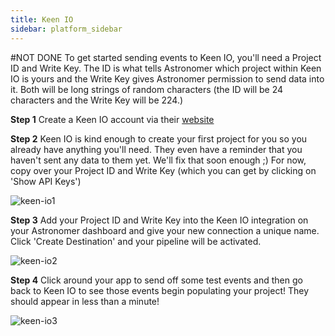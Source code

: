 ```yaml
---
title: Keen IO
sidebar: platform_sidebar
---
```

#NOT DONE
To get started sending events to Keen IO, you'll need a Project ID and Write Key. The ID is what tells Astronomer which project within Keen IO is yours and the Write Key gives Astronomer permission to send data into it. Both will be long strings of random characters (the ID will be 24 characters and the Write Key will be 224.)

<b>Step 1</b> Create a Keen IO account via their [website](http://www.keen.io)

<b>Step 2</b> Keen IO is kind enough to create your first project for you so you already have anything you'll need. They even have a reminder that you haven't sent any data to them yet. We'll fix that soon enough ;) For now, copy over your Project ID and Write Key (which you can get by clicking on 'Show API Keys')

![keen-io1](/1.0/assets/img/guides/streaming/clickstream/keen-io/keen-io1.png)


<b>Step 3</b> Add your Project ID and Write Key into the Keen IO integration on your Astronomer dashboard and give your new connection a unique name. Click 'Create Destination' and your pipeline will be activated.

![keen-io2](/1.0/assets/img/guides/streaming/clickstream/keen-io/keen-io2.gif)

<b>Step 4</b> Click around your app to send off some test events and then go back to Keen IO to see those events begin populating your project! They should appear in less than a minute!

![keen-io3](/1.0/assets/img/guides/streaming/clickstream/keen-io/keen-io3.png)
